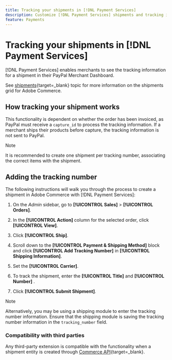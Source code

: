 ```yaml
---
title: Tracking your shipments in [!DNL Payment Services]
description: Customize [!DNL Payment Services] shipments and tracking information displayed in the Paypal Merchant Dashboard.
feature: Payments
---
```

# Tracking your shipments in [!DNL Payment Services]

[!DNL Payment Services] enables merchants to see the tracking information for a shipment in their PayPal Merchant Dashboard.

See [shipments](https://experienceleague.adobe.com/en/docs/commerce-admin/stores-sales/order-management/shipments){target=_blank} topic for more information on the shipments grid for Adobe Commerce.

## How tracking your shipment works

This functionality is dependent on whether the order has been invoiced, as PayPal must receive a `capture_id` to process the tracking information. If a merchant ships their products before capture, the tracking information is not sent to PayPal.

>[!NOTE]
>
> It is recommended to create one shipment per tracking number, associating the correct items with the shipment.

## Adding the tracking number

The following instructions will walk you through the process to create a shipment in Adobe Commerce with [!DNL Payment Services]:

1. On the _Admin_ sidebar, go to **[!UICONTROL Sales]** > **[!UICONTROL Orders]**.

1. In the **[!UICONTROL Action]** column for the selected order, click **[!UICONTROL View]**.

1. Click **[!UICONTROL Ship]**.

1. Scroll down to the **[!UICONTROL Payment & Shipping Method]** block and click **[!UICONTROL Add Tracking Number]** in **[!UICONTROL Shipping Information]**.

1. Set the **[!UICONTROL Carrier]**.

1. To track the shipment, enter the **[!UICONTROL Title]** and **[!UICONTROL Number]** .

1. Click **[!UICONTROL Submit Shipment]**.

>[!NOTE]
>
> Alternatively, you may be using a shipping module to enter the tracking number information. Ensure that the shipping module is saving the tracking number information in the `tracking_number` field.

### Compatibility with third parties

Any third-party extension is compatible with the functionality when a shipment entity is created through [Commerce API](https://developer.adobe.com/commerce/webapi/rest/attributes/#ShipmentRepositoryInterface){target=_blank}.
